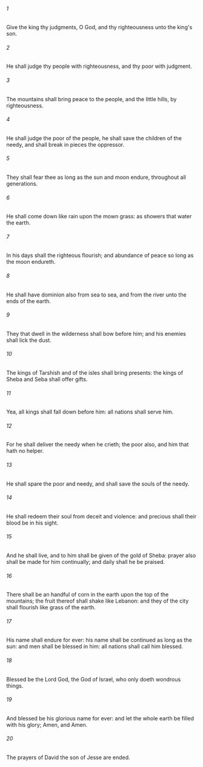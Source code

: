###### 1
Give the king thy judgments, O God, and thy righteousness unto the king's son.

###### 2
He shall judge thy people with righteousness, and thy poor with judgment.

###### 3
The mountains shall bring peace to the people, and the little hills, by righteousness.

###### 4
He shall judge the poor of the people, he shall save the children of the needy, and shall break in pieces the oppressor.

###### 5
They shall fear thee as long as the sun and moon endure, throughout all generations.

###### 6
He shall come down like rain upon the mown grass: as showers that water the earth.

###### 7
In his days shall the righteous flourish; and abundance of peace so long as the moon endureth.

###### 8
He shall have dominion also from sea to sea, and from the river unto the ends of the earth.

###### 9
They that dwell in the wilderness shall bow before him; and his enemies shall lick the dust.

###### 10
The kings of Tarshish and of the isles shall bring presents: the kings of Sheba and Seba shall offer gifts.

###### 11
Yea, all kings shall fall down before him: all nations shall serve him.

###### 12
For he shall deliver the needy when he crieth; the poor also, and him that hath no helper.

###### 13
He shall spare the poor and needy, and shall save the souls of the needy.

###### 14
He shall redeem their soul from deceit and violence: and precious shall their blood be in his sight.

###### 15
And he shall live, and to him shall be given of the gold of Sheba: prayer also shall be made for him continually; and daily shall he be praised.

###### 16
There shall be an handful of corn in the earth upon the top of the mountains; the fruit thereof shall shake like Lebanon: and they of the city shall flourish like grass of the earth.

###### 17
His name shall endure for ever: his name shall be continued as long as the sun: and men shall be blessed in him: all nations shall call him blessed.

###### 18
Blessed be the Lord God, the God of Israel, who only doeth wondrous things.

###### 19
And blessed be his glorious name for ever: and let the whole earth be filled with his glory; Amen, and Amen.

###### 20
The prayers of David the son of Jesse are ended.

